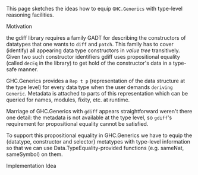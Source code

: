 
This page sketches the ideas how to equip `GHC.Generics` with type-level reasoning facilities.


Motivation


the gdiff library requires a family GADT for describing the constructors of datatypes that one wants to `diff` and `patch`. This family has to cover (identify) all appearing data type constructors in _value tree_ transitively. Given two such constructor identifiers gdiff uses propositional equality (called `decEq` in the library) to get hold of the constructor's data in a type-safe manner.


GHC.Generics provides a `Rep t p` (representation of the data structure at the type level) for every data type when the user demands `deriving Generic`. Metadata is attached to parts of this representation which can be queried for names, modules, fixity, etc. at runtime.


Marriage of GHC.Generics with `gdiff` appears straightforward weren't there one detail: the metadata is not available at the type level, so `gdiff`'s requirement for propositional equality cannot be satisfied.


To support this propositional equality in GHC.Generics we have to equip the {datatype, constructor and selector} metatypes with type-level information so that we can use Data.TypeEquality-provided functions (e.g. sameNat, sameSymbol) on them.


Implementation Idea

